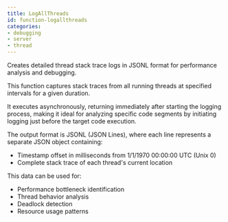 ```yaml
---
title: LogAllThreads
id: function-logallthreads
categories:
- debugging
- server
- thread
---
```


Creates detailed thread stack trace logs in JSONL format for performance analysis and debugging.

This function captures stack traces from all running threads at specified intervals for a given duration.

It executes asynchronously, returning immediately after starting the logging process, making it ideal
for analyzing specific code segments by initiating logging just before the target code execution.

The output format is JSONL (JSON Lines), where each line represents a separate JSON object containing:

- Timestamp offset in milliseconds from 1/1/1970 00:00:00 UTC (Unix 0)
- Complete stack trace of each thread's current location

This data can be used for:

- Performance bottleneck identification
- Thread behavior analysis
- Deadlock detection
- Resource usage patterns
